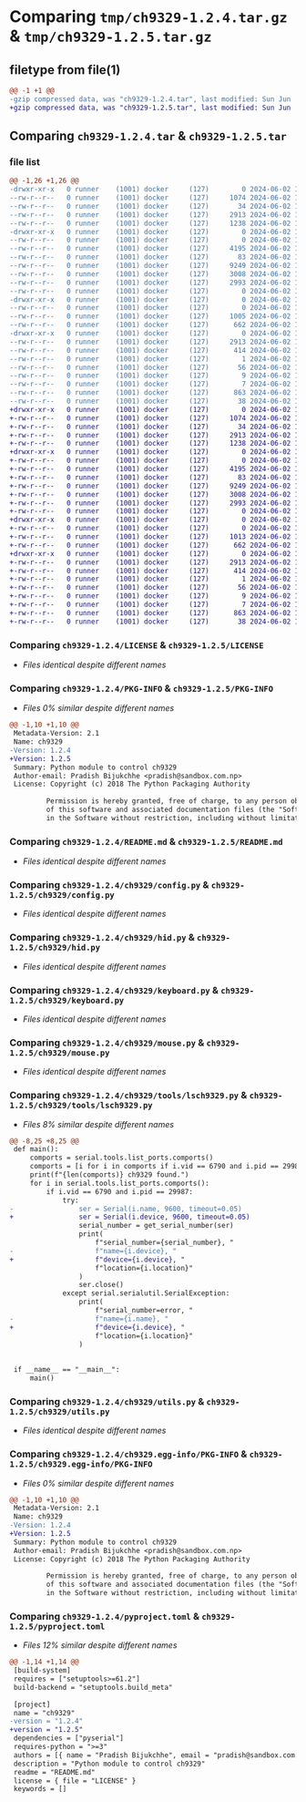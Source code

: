 # Comparing `tmp/ch9329-1.2.4.tar.gz` & `tmp/ch9329-1.2.5.tar.gz`

## filetype from file(1)

```diff
@@ -1 +1 @@
-gzip compressed data, was "ch9329-1.2.4.tar", last modified: Sun Jun  2 17:56:42 2024, max compression
+gzip compressed data, was "ch9329-1.2.5.tar", last modified: Sun Jun  2 18:06:40 2024, max compression
```

## Comparing `ch9329-1.2.4.tar` & `ch9329-1.2.5.tar`

### file list

```diff
@@ -1,26 +1,26 @@
-drwxr-xr-x   0 runner    (1001) docker     (127)        0 2024-06-02 17:56:42.906388 ch9329-1.2.4/
--rw-r--r--   0 runner    (1001) docker     (127)     1074 2024-06-02 17:56:31.000000 ch9329-1.2.4/LICENSE
--rw-r--r--   0 runner    (1001) docker     (127)       34 2024-06-02 17:56:31.000000 ch9329-1.2.4/MANIFEST.in
--rw-r--r--   0 runner    (1001) docker     (127)     2913 2024-06-02 17:56:42.906388 ch9329-1.2.4/PKG-INFO
--rw-r--r--   0 runner    (1001) docker     (127)     1238 2024-06-02 17:56:31.000000 ch9329-1.2.4/README.md
-drwxr-xr-x   0 runner    (1001) docker     (127)        0 2024-06-02 17:56:42.902388 ch9329-1.2.4/ch9329/
--rw-r--r--   0 runner    (1001) docker     (127)        0 2024-06-02 17:56:31.000000 ch9329-1.2.4/ch9329/__init__.py
--rw-r--r--   0 runner    (1001) docker     (127)     4195 2024-06-02 17:56:31.000000 ch9329-1.2.4/ch9329/config.py
--rw-r--r--   0 runner    (1001) docker     (127)       83 2024-06-02 17:56:31.000000 ch9329-1.2.4/ch9329/exceptions.py
--rw-r--r--   0 runner    (1001) docker     (127)     9249 2024-06-02 17:56:31.000000 ch9329-1.2.4/ch9329/hid.py
--rw-r--r--   0 runner    (1001) docker     (127)     3008 2024-06-02 17:56:31.000000 ch9329-1.2.4/ch9329/keyboard.py
--rw-r--r--   0 runner    (1001) docker     (127)     2993 2024-06-02 17:56:31.000000 ch9329-1.2.4/ch9329/mouse.py
--rw-r--r--   0 runner    (1001) docker     (127)        0 2024-06-02 17:56:31.000000 ch9329-1.2.4/ch9329/py.typed
-drwxr-xr-x   0 runner    (1001) docker     (127)        0 2024-06-02 17:56:42.902388 ch9329-1.2.4/ch9329/tools/
--rw-r--r--   0 runner    (1001) docker     (127)        0 2024-06-02 17:56:31.000000 ch9329-1.2.4/ch9329/tools/__init__.py
--rw-r--r--   0 runner    (1001) docker     (127)     1005 2024-06-02 17:56:31.000000 ch9329-1.2.4/ch9329/tools/lsch9329.py
--rw-r--r--   0 runner    (1001) docker     (127)      662 2024-06-02 17:56:31.000000 ch9329-1.2.4/ch9329/utils.py
-drwxr-xr-x   0 runner    (1001) docker     (127)        0 2024-06-02 17:56:42.906388 ch9329-1.2.4/ch9329.egg-info/
--rw-r--r--   0 runner    (1001) docker     (127)     2913 2024-06-02 17:56:42.000000 ch9329-1.2.4/ch9329.egg-info/PKG-INFO
--rw-r--r--   0 runner    (1001) docker     (127)      414 2024-06-02 17:56:42.000000 ch9329-1.2.4/ch9329.egg-info/SOURCES.txt
--rw-r--r--   0 runner    (1001) docker     (127)        1 2024-06-02 17:56:42.000000 ch9329-1.2.4/ch9329.egg-info/dependency_links.txt
--rw-r--r--   0 runner    (1001) docker     (127)       56 2024-06-02 17:56:42.000000 ch9329-1.2.4/ch9329.egg-info/entry_points.txt
--rw-r--r--   0 runner    (1001) docker     (127)        9 2024-06-02 17:56:42.000000 ch9329-1.2.4/ch9329.egg-info/requires.txt
--rw-r--r--   0 runner    (1001) docker     (127)        7 2024-06-02 17:56:42.000000 ch9329-1.2.4/ch9329.egg-info/top_level.txt
--rw-r--r--   0 runner    (1001) docker     (127)      863 2024-06-02 17:56:31.000000 ch9329-1.2.4/pyproject.toml
--rw-r--r--   0 runner    (1001) docker     (127)       38 2024-06-02 17:56:42.906388 ch9329-1.2.4/setup.cfg
+drwxr-xr-x   0 runner    (1001) docker     (127)        0 2024-06-02 18:06:40.123994 ch9329-1.2.5/
+-rw-r--r--   0 runner    (1001) docker     (127)     1074 2024-06-02 18:06:35.000000 ch9329-1.2.5/LICENSE
+-rw-r--r--   0 runner    (1001) docker     (127)       34 2024-06-02 18:06:35.000000 ch9329-1.2.5/MANIFEST.in
+-rw-r--r--   0 runner    (1001) docker     (127)     2913 2024-06-02 18:06:40.123994 ch9329-1.2.5/PKG-INFO
+-rw-r--r--   0 runner    (1001) docker     (127)     1238 2024-06-02 18:06:35.000000 ch9329-1.2.5/README.md
+drwxr-xr-x   0 runner    (1001) docker     (127)        0 2024-06-02 18:06:40.123994 ch9329-1.2.5/ch9329/
+-rw-r--r--   0 runner    (1001) docker     (127)        0 2024-06-02 18:06:35.000000 ch9329-1.2.5/ch9329/__init__.py
+-rw-r--r--   0 runner    (1001) docker     (127)     4195 2024-06-02 18:06:35.000000 ch9329-1.2.5/ch9329/config.py
+-rw-r--r--   0 runner    (1001) docker     (127)       83 2024-06-02 18:06:35.000000 ch9329-1.2.5/ch9329/exceptions.py
+-rw-r--r--   0 runner    (1001) docker     (127)     9249 2024-06-02 18:06:35.000000 ch9329-1.2.5/ch9329/hid.py
+-rw-r--r--   0 runner    (1001) docker     (127)     3008 2024-06-02 18:06:35.000000 ch9329-1.2.5/ch9329/keyboard.py
+-rw-r--r--   0 runner    (1001) docker     (127)     2993 2024-06-02 18:06:35.000000 ch9329-1.2.5/ch9329/mouse.py
+-rw-r--r--   0 runner    (1001) docker     (127)        0 2024-06-02 18:06:35.000000 ch9329-1.2.5/ch9329/py.typed
+drwxr-xr-x   0 runner    (1001) docker     (127)        0 2024-06-02 18:06:40.123994 ch9329-1.2.5/ch9329/tools/
+-rw-r--r--   0 runner    (1001) docker     (127)        0 2024-06-02 18:06:35.000000 ch9329-1.2.5/ch9329/tools/__init__.py
+-rw-r--r--   0 runner    (1001) docker     (127)     1013 2024-06-02 18:06:35.000000 ch9329-1.2.5/ch9329/tools/lsch9329.py
+-rw-r--r--   0 runner    (1001) docker     (127)      662 2024-06-02 18:06:35.000000 ch9329-1.2.5/ch9329/utils.py
+drwxr-xr-x   0 runner    (1001) docker     (127)        0 2024-06-02 18:06:40.123994 ch9329-1.2.5/ch9329.egg-info/
+-rw-r--r--   0 runner    (1001) docker     (127)     2913 2024-06-02 18:06:40.000000 ch9329-1.2.5/ch9329.egg-info/PKG-INFO
+-rw-r--r--   0 runner    (1001) docker     (127)      414 2024-06-02 18:06:40.000000 ch9329-1.2.5/ch9329.egg-info/SOURCES.txt
+-rw-r--r--   0 runner    (1001) docker     (127)        1 2024-06-02 18:06:40.000000 ch9329-1.2.5/ch9329.egg-info/dependency_links.txt
+-rw-r--r--   0 runner    (1001) docker     (127)       56 2024-06-02 18:06:40.000000 ch9329-1.2.5/ch9329.egg-info/entry_points.txt
+-rw-r--r--   0 runner    (1001) docker     (127)        9 2024-06-02 18:06:40.000000 ch9329-1.2.5/ch9329.egg-info/requires.txt
+-rw-r--r--   0 runner    (1001) docker     (127)        7 2024-06-02 18:06:40.000000 ch9329-1.2.5/ch9329.egg-info/top_level.txt
+-rw-r--r--   0 runner    (1001) docker     (127)      863 2024-06-02 18:06:35.000000 ch9329-1.2.5/pyproject.toml
+-rw-r--r--   0 runner    (1001) docker     (127)       38 2024-06-02 18:06:40.123994 ch9329-1.2.5/setup.cfg
```

### Comparing `ch9329-1.2.4/LICENSE` & `ch9329-1.2.5/LICENSE`

 * *Files identical despite different names*

### Comparing `ch9329-1.2.4/PKG-INFO` & `ch9329-1.2.5/PKG-INFO`

 * *Files 0% similar despite different names*

```diff
@@ -1,10 +1,10 @@
 Metadata-Version: 2.1
 Name: ch9329
-Version: 1.2.4
+Version: 1.2.5
 Summary: Python module to control ch9329
 Author-email: Pradish Bijukchhe <pradish@sandbox.com.np>
 License: Copyright (c) 2018 The Python Packaging Authority
         
         Permission is hereby granted, free of charge, to any person obtaining a copy
         of this software and associated documentation files (the "Software"), to deal
         in the Software without restriction, including without limitation the rights
```

### Comparing `ch9329-1.2.4/README.md` & `ch9329-1.2.5/README.md`

 * *Files identical despite different names*

### Comparing `ch9329-1.2.4/ch9329/config.py` & `ch9329-1.2.5/ch9329/config.py`

 * *Files identical despite different names*

### Comparing `ch9329-1.2.4/ch9329/hid.py` & `ch9329-1.2.5/ch9329/hid.py`

 * *Files identical despite different names*

### Comparing `ch9329-1.2.4/ch9329/keyboard.py` & `ch9329-1.2.5/ch9329/keyboard.py`

 * *Files identical despite different names*

### Comparing `ch9329-1.2.4/ch9329/mouse.py` & `ch9329-1.2.5/ch9329/mouse.py`

 * *Files identical despite different names*

### Comparing `ch9329-1.2.4/ch9329/tools/lsch9329.py` & `ch9329-1.2.5/ch9329/tools/lsch9329.py`

 * *Files 8% similar despite different names*

```diff
@@ -8,25 +8,25 @@
 def main():
     comports = serial.tools.list_ports.comports()
     comports = [i for i in comports if i.vid == 6790 and i.pid == 29987]
     print(f"{len(comports)} ch9329 found.")
     for i in serial.tools.list_ports.comports():
         if i.vid == 6790 and i.pid == 29987:
             try:
-                ser = Serial(i.name, 9600, timeout=0.05)
+                ser = Serial(i.device, 9600, timeout=0.05)
                 serial_number = get_serial_number(ser)
                 print(
                     f"serial_number={serial_number}, "
-                    f"name={i.device}, "
+                    f"device={i.device}, "
                     f"location={i.location}"
                 )
                 ser.close()
             except serial.serialutil.SerialException:
                 print(
                     f"serial_number=error, "
-                    f"name={i.name}, "
+                    f"device={i.device}, "
                     f"location={i.location}"
                 )
 
 
 if __name__ == "__main__":
     main()
```

### Comparing `ch9329-1.2.4/ch9329/utils.py` & `ch9329-1.2.5/ch9329/utils.py`

 * *Files identical despite different names*

### Comparing `ch9329-1.2.4/ch9329.egg-info/PKG-INFO` & `ch9329-1.2.5/ch9329.egg-info/PKG-INFO`

 * *Files 0% similar despite different names*

```diff
@@ -1,10 +1,10 @@
 Metadata-Version: 2.1
 Name: ch9329
-Version: 1.2.4
+Version: 1.2.5
 Summary: Python module to control ch9329
 Author-email: Pradish Bijukchhe <pradish@sandbox.com.np>
 License: Copyright (c) 2018 The Python Packaging Authority
         
         Permission is hereby granted, free of charge, to any person obtaining a copy
         of this software and associated documentation files (the "Software"), to deal
         in the Software without restriction, including without limitation the rights
```

### Comparing `ch9329-1.2.4/pyproject.toml` & `ch9329-1.2.5/pyproject.toml`

 * *Files 12% similar despite different names*

```diff
@@ -1,14 +1,14 @@
 [build-system]
 requires = ["setuptools>=61.2"]
 build-backend = "setuptools.build_meta"
 
 [project]
 name = "ch9329"
-version = "1.2.4"
+version = "1.2.5"
 dependencies = ["pyserial"]
 requires-python = ">=3"
 authors = [{ name = "Pradish Bijukchhe", email = "pradish@sandbox.com.np" }]
 description = "Python module to control ch9329"
 readme = "README.md"
 license = { file = "LICENSE" }
 keywords = []
```

